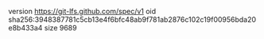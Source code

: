 version https://git-lfs.github.com/spec/v1
oid sha256:3948387781c5cb13e4f6bfc48ab9f781ab2876c102c19f00956bda20e8b433a4
size 9689
